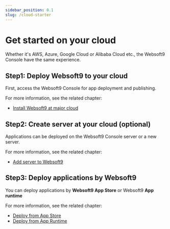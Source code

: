 ```yaml
---
sidebar_position: 0.1
slug: /cloud-starter
---
```


# Get started on your cloud

Whether it's AWS, Azure, Google Cloud or Alibaba Cloud etc., the Websoft9 Console have the same experience.   

## Step1: Deploy Websoft9 to your cloud

First, access the Websoft9 Console for app deployment and publishing.  

For more information, see the related chapter:  

- [Install Websoft9 at major cloud](./install/cloud)

## Step2: Create server at your cloud (optional)

Applications can be deployed on the Websoft9 Console server or a new server.

For more information, see the related chapter:  

- [Add server to Websoft9](./server-add)

## Step3: Deploy applications by Websoft9

You can deploy applications by **Websoft9 App Store** or Websoft9 **App runtime**  

For more information, see the related chapter:  

- [Deploy from App Store](./appstore-guide)
- [Deploy from App Runtime](./runtime)